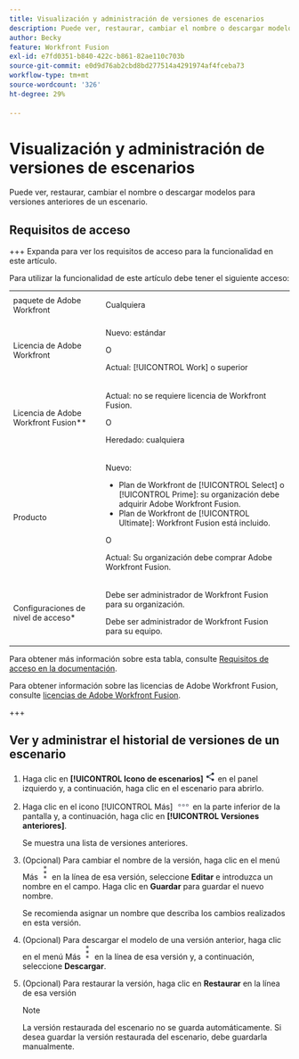 ```yaml
---
title: Visualización y administración de versiones de escenarios
description: Puede ver, restaurar, cambiar el nombre o descargar modelos para versiones anteriores de un escenario.
author: Becky
feature: Workfront Fusion
exl-id: e7fd0351-b840-422c-b861-82ae110c703b
source-git-commit: e0d9d76ab2cbd8bd277514a4291974af4fceba73
workflow-type: tm+mt
source-wordcount: '326'
ht-degree: 29%

---
```


# Visualización y administración de versiones de escenarios

Puede ver, restaurar, cambiar el nombre o descargar modelos para versiones anteriores de un escenario.

## Requisitos de acceso

+++ Expanda para ver los requisitos de acceso para la funcionalidad en este artículo.

Para utilizar la funcionalidad de este artículo debe tener el siguiente acceso:

<table style="table-layout:auto">
 <col> 
 <col> 
 <tbody> 
  <tr> 
   <td role="rowheader">paquete de Adobe Workfront</td> 
   <td> <p>Cualquiera</p> </td> 
  </tr> 
  <tr data-mc-conditions=""> 
   <td role="rowheader">Licencia de Adobe Workfront</td> 
   <td> <p>Nuevo: estándar</p><p>O</p><p>Actual: [!UICONTROL Work] o superior</p> </td> 
  </tr> 
  <tr> 
   <td role="rowheader">Licencia de Adobe Workfront Fusion**</td> 
   <td>
   <p>Actual: no se requiere licencia de Workfront Fusion.</p>
   <p>O</p>
   <p>Heredado: cualquiera </p>
   </td> 
  </tr> 
  <tr> 
   <td role="rowheader">Producto</td> 
   <td>
   <p>Nuevo:</p> <ul><li>Plan de Workfront de [!UICONTROL Select] o [!UICONTROL Prime]: su organización debe adquirir Adobe Workfront Fusion.</li><li>Plan de Workfront de [!UICONTROL Ultimate]: Workfront Fusion está incluido.</li></ul>
   <p>O</p>
   <p>Actual: Su organización debe comprar Adobe Workfront Fusion.</p>
   </td> 
  </tr>
  <tr data-mc-conditions=""> 
   <td role="rowheader">Configuraciones de nivel de acceso*</td> 
   <td> 
     <p>Debe ser administrador de Workfront Fusion para su organización.</p>
     <p>Debe ser administrador de Workfront Fusion para su equipo.</p>
   </td> 
  </tr> 
   </td> 
  </tr> 
 </tbody> 
</table>

Para obtener más información sobre esta tabla, consulte [Requisitos de acceso en la documentación](/help/workfront-fusion/references/licenses-and-roles/access-level-requirements-in-documentation.md).

Para obtener información sobre las licencias de Adobe Workfront Fusion, consulte [licencias de Adobe Workfront Fusion](/help/workfront-fusion/set-up-and-manage-workfront-fusion/licensing-operations-overview/license-automation-vs-integration.md).

+++

<!--procedure - open, optional add comment, optional restore version-->

## Ver y administrar el historial de versiones de un escenario

1. Haga clic en **[!UICONTROL Icono de escenarios]** ![escenarios](assets/scenarios-icon.png) en el panel izquierdo y, a continuación, haga clic en el escenario para abrirlo.
1. Haga clic en el icono [!UICONTROL Más] ![Más iconos](assets/more-icon.png) en la parte inferior de la pantalla y, a continuación, haga clic en **[!UICONTROL Versiones anteriores]**.

   Se muestra una lista de versiones anteriores.
1. (Opcional) Para cambiar el nombre de la versión, haga clic en el menú Más ![Menú Más](assets/more-icon-vertical.png) en la línea de esa versión, seleccione **Editar** e introduzca un nombre en el campo. Haga clic en **Guardar** para guardar el nuevo nombre.

   Se recomienda asignar un nombre que describa los cambios realizados en esta versión.
1. (Opcional) Para descargar el modelo de una versión anterior, haga clic en el menú Más ![Menú Más](assets/more-icon-vertical.png) en la línea de esa versión y, a continuación, seleccione **Descargar**.
1. (Opcional) Para restaurar la versión, haga clic en **Restaurar** en la línea de esa versión


   >[!NOTE]
   >
   >La versión restaurada del escenario no se guarda automáticamente. Si desea guardar la versión restaurada del escenario, debe guardarla manualmente.
